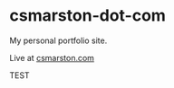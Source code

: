 # csmarston-dot-com

My personal portfolio site.

Live at [csmarston.com](https://csmarston.com)

TEST
